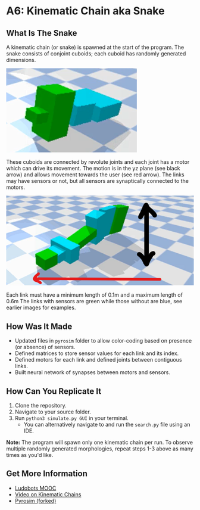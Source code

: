 # A6: Kinematic Chain aka Snake

## What Is The Snake
A kinematic chain (or snake) is spawned at the start of the program. The snake consists of conjoint cuboids; each cuboid has randomly generated dimensions. 

![Snake 1](/img1.png)

These cuboids are connected by revolute joints and each joint has a motor which can drive its movement. The motion is in the yz plane (see black arrow) and allows movement towards the user (see red arrow). The links may have sensors or not, but all sensors are synaptically connected to the motors.

![Snake 2](/img2.png)

Each link must have a minimum length of 0.1m and a maximum length of 0.6m The links with sensors are green while those without are blue, see earlier images for examples.

## How Was It Made
- Updated files in ```pyrosim``` folder to allow color-coding based on presence (or absence) of sensors.
- Defined matrices to store sensor values for each link and its index.
- Defined motors for each link and defined joints between contiguous links.
- Built neural network of synapses between motors and sensors.

## How Can You Replicate It
1. Clone the repository.
2. Navigate to your source folder.
3. Run ```python3 simulate.py GUI``` in your terminal.
   - You can alternatively navigate to and run the ```search.py``` file using an IDE.

**Note:** The program will spawn only one kinematic chain per run. To observe multiple randomly generated morphologies, repeat steps 1-3 above as many times as you'd like.  

## Get More Information
- [Ludobots MOOC](https://www.reddit.com/r/ludobots/wiki/finalproject/)
- [Video on Kinematic Chains](https://www.youtube.com/watch?v=ykDgNwOB8m4&list=PLrKF7RjvM_gn4lMEKNgkdVZTz8rV0q325&index=16)
- [Pyrosim (forked)](https://github.com/jbongard/pyrosim)
